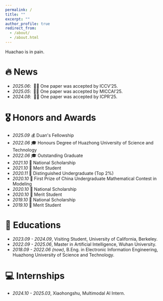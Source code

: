 ```yaml
---
permalink: /
title: ""
excerpt: ""
author_profile: true
redirect_from: 
  - /about/
  - /about.html
---
```


<!-- {% if site.google_scholar_stats_use_cdn %}
{% assign gsDataBaseUrl = "https://cdn.jsdelivr.net/gh/" | append: site.repository | append: "@" %}
{% else %}
{% assign gsDataBaseUrl = "https://raw.githubusercontent.com/" | append: site.repository | append: "/" %}
{% endif %}
{% assign url = gsDataBaseUrl | append: "google-scholar-stats/gs_data_shieldsio.json" %}

<span class='anchor' id='about-me'></span> -->

Huachao is in pain.


# 🔥 News
- *2025.06*: &nbsp;🎉🎉 One paper was accepted by ICCV’25. 
- *2025.05*: &nbsp;🎉🎉 One paper was accepted by MICCAI’25. 
- *2024.08*: &nbsp;🎉🎉 One paper was accepted by ICPR’25. 

<!-- # 📝 Publications 

<div class='paper-box'><div class='paper-box-image'><div><div class="badge">CVPR 2016</div><img src='images/500x300.png' alt="sym" width="100%"></div></div>
<div class='paper-box-text' markdown="1">

[Deep Residual Learning for Image Recognition](https://openaccess.thecvf.com/content_cvpr_2016/papers/He_Deep_Residual_Learning_CVPR_2016_paper.pdf)

**Kaiming He**, Xiangyu Zhang, Shaoqing Ren, Jian Sun

[**Project**](https://scholar.google.com/citations?view_op=view_citation&hl=zh-CN&user=DhtAFkwAAAAJ&citation_for_view=DhtAFkwAAAAJ:ALROH1vI_8AC) <strong><span class='show_paper_citations' data='DhtAFkwAAAAJ:ALROH1vI_8AC'></span></strong>
- Lorem ipsum dolor sit amet, consectetur adipiscing elit. Vivamus ornare aliquet ipsum, ac tempus justo dapibus sit amet. 
</div>
</div>

- [Lorem ipsum dolor sit amet, consectetur adipiscing elit. Vivamus ornare aliquet ipsum, ac tempus justo dapibus sit amet](https://github.com), A, B, C, **CVPR 2020** -->

# 🎖 Honors and Awards
- *2025.09* 💰 Duan's Fellowship
- *2022.06* 🎓 Honours Degree of Huazhong University of Science and Technology 
- *2022.06* 🎓 Outstanding Graduate
- *2021.10* 📜 National Scholarship
- *2021.10* 🌟 Merit Student
- *2020.11* 🏅 Distinguished Undergraduate (Top 2%)
- *2020.10* 🥇 First Prize of China Undergraduate Mathematical Contest in Modeling
- *2020.10* 📜 National Scholarship
- *2020.10* 🌟 Merit Student
- *2019.10* 📜 National Scholarship
- *2019.10* 🌟 Merit Student



# 📖 Educations
- *2023.09 - 2024.09*, Visiting Student, University of California, Berkeley.
- *2022.09 - 2025.06*, Master in Artificial Intelligence, Wuhan University.
- *2018.09 - 2022.06 (now)*, B.Eng. in Electronic Information Engineering, Huazhong University of Science and Technology.


<!-- # 💬 Invited Talks
- *2021.06*, Lorem ipsum dolor sit amet, consectetur adipiscing elit. Vivamus ornare aliquet ipsum, ac tempus justo dapibus sit amet. 
- *2021.03*, Lorem ipsum dolor sit amet, consectetur adipiscing elit. Vivamus ornare aliquet ipsum, ac tempus justo dapibus sit amet.  \| [\[video\]](https://github.com/) -->

# 💻 Internships
- *2024.10 - 2025.03*, Xiaohongshu, Multimodal AI Intern​.